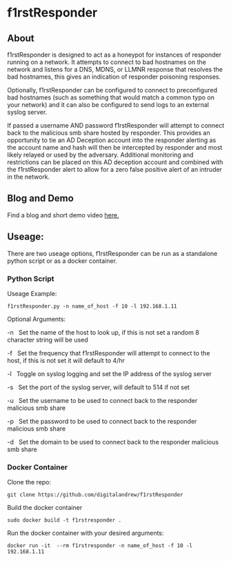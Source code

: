 # f1rstResponder

## About
f1rstResponder is designed to act as a honeypot for instances of responder running on a network. It attempts to connect to bad hostnames on the network and listens for a DNS, MDNS, or LLMNR response that resolves the bad hostnames, this gives an indication of responder poisoning responses.

Optionally, f1rstResponder can be configured to connect to preconfigured bad hostnames (such as something that would match a common typo on your network) and it can also be configured to send logs to an external syslog server.

If passed a username AND password f1rstResponder will attempt to connect back to the malicious smb share hosted by responder. This provides an opportunity to tie an AD Deception account into the responder alerting as the account name and hash will then be intercepted by responder and most likely relayed or used by the adversary. Additional monitoring and restrictions can be placed on this AD deception account and combined with the f1rstResponder alert to allow for a zero false positive alert of an intruder in the network. 
 
## Blog and Demo
Find a blog and short demo video [here.](https://medium.com/@DigitalAndrew/serving-up-ad-decoy-accounts-to-responder-1f54591befc3)
## Useage:

There are two useage options, f1rstResponder can be run as a standalone python script or as a docker container.

### Python Script

Useage Example:

`f1rstResponder.py -n name_of_host -f 10 -l 192.168.1.11`

Optional Arguments:

-n &nbsp; Set the name of the host to look up, if this is not set a random 8 character string will be used  

-f &nbsp; Set the frequency that f1rstResponder will attempt to connect to the host, if this is not set it will default to 4/hr

-l &nbsp; Toggle on syslog logging and set the IP address of the syslog server

-s &nbsp; Set the port of the syslog server, will default to 514 if not set

-u &nbsp; Set the username to be used to connect back to the responder malicious smb share

-p &nbsp; Set the password to be used to connect back to the responder malicious smb share

-d &nbsp; Set the domain to be used to connect back to the responder malicious smb share

### Docker Container

Clone the repo:

`git clone https://github.com/digitalandrew/f1rstResponder`

Build the docker container

`sudo docker build -t f1rstresponder .`

Run the docker container with your desired arguments:

`docker run -it  --rm f1rstresponder -n name_of_host -f 10 -l 192.168.1.11`







